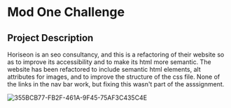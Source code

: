 # Mod One Challenge
## Project Description
Horiseon is an seo consultancy, and this is a refactoring of their website so as to improve its accessibility and to make its html more semantic. The website has been refactored to include semantic html elements, alt attributes for images, and to improve the structure of the css file. None of the links in the nav bar work, but fixing this wasn't part of the asssignment.

![355BCB77-FB2F-461A-9F45-75AF3C435C4E](https://github.com/oleoDotOne/modOneChallenge/assets/167451070/6674c261-0798-4e17-938d-037691051f8c)
